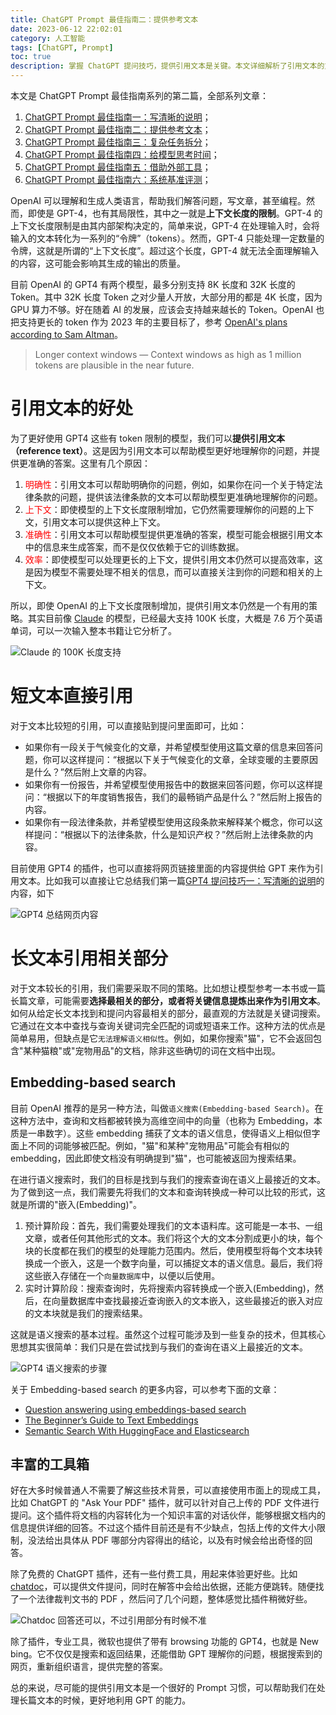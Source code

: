 ```yaml
---
title: ChatGPT Prompt 最佳指南二：提供参考文本
date: 2023-06-12 22:02:01
category: 人工智能
tags: [ChatGPT, Prompt]
toc: true
description: 掌握 ChatGPT 提问技巧，提供引用文本是关键。本文详细解析了引用文本的重要性，如何有效地使用引用文本，以及如何从长文本中找到相关部分。我们还探讨了语义搜索的概念和工作原理，以及如何利用现有工具，如 ChatGPT 的 'Ask Your PDF' 插件和微软的 'New Bing'，来提高我们处理长文本的能力。无论你是 AI 新手，还是寻求提高查询效果的专业人士，这篇文章都将为你提供宝贵的指导和启示。
---
```


本文是 ChatGPT Prompt 最佳指南系列的第二篇，全部系列文章：

1. [ChatGPT Prompt 最佳指南一：写清晰的说明](https://selfboot.cn/2023/06/10/gpt4_prompt_clear/)；
2. [ChatGPT Prompt 最佳指南二：提供参考文本](https://selfboot.cn/2023/06/12/gpt4_prompt_reference/)；
3. [ChatGPT Prompt 最佳指南三：复杂任务拆分](https://selfboot.cn/2023/06/15/gpt4_prompt_subtasks/)；
4. [ChatGPT Prompt 最佳指南四：给模型思考时间](https://selfboot.cn/2023/06/29/gpt4_prompt_think/)；
5. [ChatGPT Prompt 最佳指南五：借助外部工具](https://selfboot.cn/2023/07/24/gpt4_prompt_tools/)；
6. [ChatGPT Prompt 最佳指南六：系统基准评测](https://selfboot.cn/2023/07/25/gpt4_prompt_evals/)；

OpenAI 可以理解和生成人类语言，帮助我们解答问题，写文章，甚至编程。然而，即使是 GPT-4，也有其局限性，其中之一就是**上下文长度的限制**。GPT-4 的上下文长度限制是由其内部架构决定的，简单来说，GPT-4 在处理输入时，会将输入的文本转化为一系列的“令牌”（tokens）。然而，GPT-4 只能处理一定数量的令牌，这就是所谓的“上下文长度”。超过这个长度，GPT-4 就无法全面理解输入的内容，这可能会影响其生成的输出的质量。

目前 OpenAI 的 GPT4 有两个模型，最多分别支持 8K 长度和 32K 长度的Token。其中 32K 长度 Token 之对少量人开放，大部分用的都是 4K 长度，因为 GPU 算力不够。好在随着 AI 的发展，应该会支持越来越长的 Token。OpenAI 也把支持更长的 token 作为 2023 年的主要目标了，参考 [OpenAI's plans according to Sam Altman](https://website-nm4keew22-humanloopml.vercel.app/blog/openai-plans)。

> Longer context windows — Context windows as high as 1 million tokens are plausible in the near future.

<!--more-->

# 引用文本的好处

为了更好使用 GPT4 这些有 token 限制的模型，我们可以**提供引用文本（reference text）**。这是因为引用文本可以帮助模型更好地理解你的问题，并提供更准确的答案。这里有几个原因：

1. <span style="color:red;">明确性</span>：引用文本可以帮助明确你的问题，例如，如果你在问一个关于特定法律条款的问题，提供该法律条款的文本可以帮助模型更准确地理解你的问题。
2. <span style="color:red;">上下文</span>：即使模型的上下文长度限制增加，它仍然需要理解你的问题的上下文，引用文本可以提供这种上下文。
3. <span style="color:red;">准确性</span>：引用文本可以帮助模型提供更准确的答案，模型可能会根据引用文本中的信息来生成答案，而不是仅仅依赖于它的训练数据。
4. <span style="color:red;">效率</span>：即使模型可以处理更长的上下文，提供引用文本仍然可以提高效率，这是因为模型不需要处理不相关的信息，而可以直接关注到你的问题和相关的上下文。

所以，即使 OpenAI 的上下文长度限制增加，提供引用文本仍然是一个有用的策略。其实目前像 [Claude](https://www.anthropic.com/index/introducing-claude) 的模型，已经最大支持 100K 长度，大概是 7.6 万个英语单词，可以一次输入整本书籍让它分析了。

![Claude 的 100K 长度支持](https://slefboot-1251736664.cos.ap-beijing.myqcloud.com/20230612_gpt4_prompt_reference_100K.png)

# 短文本直接引用

对于文本比较短的引用，可以直接贴到提问里面即可，比如：

- 如果你有一段关于气候变化的文章，并希望模型使用这篇文章的信息来回答问题，你可以这样提问：“根据以下关于气候变化的文章，全球变暖的主要原因是什么？”然后附上文章的内容。
- 如果你有一份报告，并希望模型使用报告中的数据来回答问题，你可以这样提问：“根据以下的年度销售报告，我们的最畅销产品是什么？”然后附上报告的内容。
- 如果你有一段法律条款，并希望模型使用这段条款来解释某个概念，你可以这样提问：“根据以下的法律条款，什么是知识产权？”然后附上法律条款的内容。

目前使用 GPT4 的插件，也可以直接将网页链接里面的内容提供给 GPT 来作为引用文本。比如我可以直接让它总结我们第一篇[GPT4 提问技巧一：写清晰的说明](https://selfboot.cn/2023/06/10/gpt4_prompt_clear/)的内容，如下

![GPT4 总结网页内容](https://slefboot-1251736664.cos.ap-beijing.myqcloud.com/20230612_gpt4_prompt_reference_1.png)

# 长文本引用相关部分

对于文本较长的引用，我们需要采取不同的策略。比如想让模型参考一本书或一篇长篇文章，可能需要**选择最相关的部分，或者将关键信息提炼出来作为引用文本**。如何从给定长文本找到和提问内容最相关的部分，最直观的方法就是关键词搜索。它通过在文本中查找与查询关键词完全匹配的词或短语来工作。这种方法的优点是简单易用，但缺点是它`无法理解语义相似性`。例如，如果你搜索"猫"，它不会返回包含"某种猫粮"或"宠物用品"的文档，除非这些确切的词在文档中出现。

## Embedding-based search

目前 OpenAI 推荐的是另一种方法，叫做`语义搜索(Embedding-based Search)`。在这种方法中，查询和文档都被转换为高维空间中的向量（也称为 Embedding，本质是一串数字）。这些 embedding 捕获了文本的语义信息，使得语义上相似但字面上不同的词能够被匹配。例如，"猫"和某种"宠物用品"可能会有相似的 embedding，因此即使文档没有明确提到"猫"，也可能被返回为搜索结果。

在进行语义搜索时，我们的目标是找到与我们的搜索查询在语义上最接近的文本。为了做到这一点，我们需要先将我们的文本和查询转换成一种可以比较的形式，这就是所谓的"嵌入(Embedding)"。

1. 预计算阶段：首先，我们需要处理我们的文本语料库。这可能是一本书、一组文章，或者任何其他形式的文本。我们将这个大的文本分割成更小的块，每个块的长度都在我们的模型的处理能力范围内。然后，使用模型将每个文本块转换成一个嵌入，这是一个数字向量，可以捕捉文本的语义信息。最后，我们将这些嵌入存储在一个`向量数据库`中，以便以后使用。
2. 实时计算阶段：搜索查询时，先将搜索内容转换成一个嵌入(Embedding)，然后，在向量数据库中查找最接近查询嵌入的文本嵌入，这些最接近的嵌入对应的文本块就是我们的搜索结果。

这就是语义搜索的基本过程。虽然这个过程可能涉及到一些复杂的技术，但其核心思想其实很简单：我们只是在尝试找到与我们的查询在语义上最接近的文本。

![GPT4 语义搜索的步骤](https://slefboot-1251736664.cos.ap-beijing.myqcloud.com/20230612_gpt4_prompt_reference_embeding.png)

关于 Embedding-based search 的更多内容，可以参考下面的文章：
- [Question answering using embeddings-based search](https://github.com/openai/openai-cookbook/blob/main/examples/Question_answering_using_embeddings.ipynb)
- [The Beginner’s Guide to Text Embeddings](https://www.deepset.ai/blog/the-beginners-guide-to-text-embeddings)
- [Semantic Search With HuggingFace and Elasticsearch](https://betterprogramming.pub/implementing-nearest-neighbour-search-with-elasticsearch-c59a8d33dd9d)

## 丰富的工具箱

好在大多时候普通人不需要了解这些技术背景，可以直接使用市面上的现成工具，比如 ChatGPT 的 "Ask Your PDF" 插件，就可以针对自己上传的 PDF 文件进行提问。这个插件将文档的内容转化为一个知识丰富的对话伙伴，能够根据文档内的信息提供详细的回答。不过这个插件目前还是有不少缺点，包括上传的文件大小限制，没法给出具体从 PDF 哪部分内容得出的结论，以及有时候会给出奇怪的回答。

除了免费的 ChatGPT 插件，还有一些付费工具，用起来体验更好些。比如 [chatdoc](https://chatdoc.com/)，可以提供文件提问，同时在解答中会给出依据，还能方便跳转。随便找了一个法律裁判文书的 PDF ，然后问了几个问题，整体感觉比插件稍微好些。

![Chatdoc 回答还可以，不过引用部分有时候不准](https://slefboot-1251736664.cos.ap-beijing.myqcloud.com/20230612_gpt4_prompt_reference_chatdoc.png)

除了插件，专业工具，微软也提供了带有 browsing 功能的 GPT4，也就是 New bing。它不仅仅是搜索和返回结果，还能借助 GPT 理解你的问题，根据搜索到的网页，重新组织语言，提供完整的答案。

总的来说，尽可能的提供引用文本是一个很好的 Prompt 习惯，可以帮助我们在处理长篇文本的时候，更好地利用 GPT 的能力。